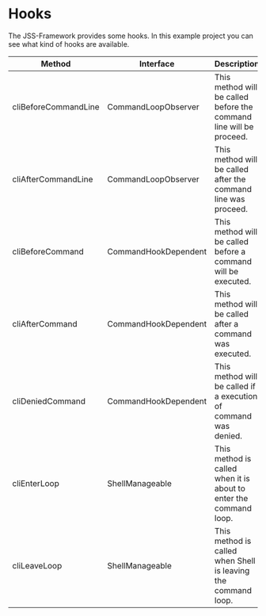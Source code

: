Hooks
============

The JSS-Framework provides some hooks. In this example project you can see what kind of hooks are available.

| Method        | Interface           | Description  |
--- | --- | ---|
| cliBeforeCommandLine | CommandLoopObserver | This method will be called before the command line will be proceed. |
| cliAfterCommandLine | CommandLoopObserver | This method will be called after the command line was proceed. |
| cliBeforeCommand | CommandHookDependent | This method will be called before a command will be executed. |
| cliAfterCommand | CommandHookDependent | This method will be called after a command was executed. |
| cliDeniedCommand | CommandHookDependent | This method will be called if a execution of command was denied. |
| cliEnterLoop | ShellManageable | This method is called when it is about to enter the command loop. |
| cliLeaveLoop | ShellManageable | This method is called when Shell is leaving the command loop. |
